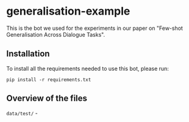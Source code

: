 # generalisation-example
This is the bot we used for the experiments in our paper on "Few-shot
Generalisation Across Dialogue Tasks".

## Installation
To install all the requirements needed to use this bot, please run:
```
pip install -r requirements.txt
```

## Overview of the files
`data/test/` - 
